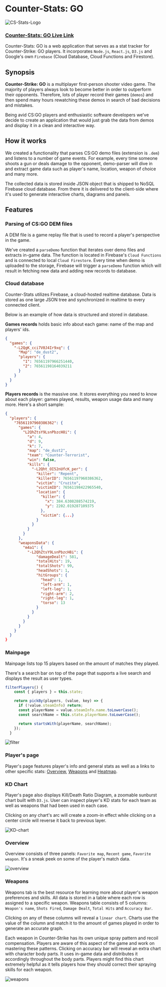 # Counter-Stats: GO

![CS-Stats-Logo](public/assets/readme/cs-stats-logo.png)

### [Counter-Stats: GO Live Link][firebase]
[firebase]: https://cs-go-33263.firebaseapp.com

Counter-Stats: GO is a web application that serves as a stat tracker for Counter-Strike: GO players. It incorporates `Node.js`, `React.js`, `D3.js` and Google's own `Firebase` (Cloud Database, Cloud Functions and Firestore).

## Synopsis
**Counter-Strike: GO** is a multiplayer first-person shooter video game. The majority of players always look to become better in order to outperform their opponents. Therefore, lots of player record their games (`demos`) and then spend many hours rewatching these demos in search of bad decisions and mistakes.

Being avid CS:GO players and enthusiastic software developers we've decide to create an application that would just grab the data from demos and display it in a clean and interactive way.

## How it works
We created a functionality that parses CS:GO demo files (extension is `.dem`) and listens to a number of game events. For example, every time someone shoots a gun or deals damage to the opponent, demo-parser will dive in and extract game data such as player's name, location, weapon of choice and many more.

The collected data is stored inside JSON object that is shipped to NoSQL Firebase cloud database. From there it is delivered to the client-side where it's used to generate interactive charts, diagrams and panels.

## Features

### Parsing of CS:GO DEM files
A DEM file is a game replay file that is used to record a player's perspective in the game.

We've created a `parseDemo` function that iterates over demo files and extracts in-game data. The function is located in Firebase's `Cloud Functions` and is connected to local `Cloud Firestore`. Every time when demo is uploaded to the storage, Firebase will trigger a `parseDemo` function which will result in fetching new data and adding new records to database.

### Cloud database
Counter-Stats utilizes Firebase, a cloud-hosted realtime database. Data is stored as one large JSON tree and synchronized in realtime to every connected client.

Below is an example of how data is structured and stored in database.

**Games records** holds basic info about each game: name of the map and players' ids.

```json
{
  "games": {
    "-L2QgK_cci7V0J4Ir9xq": {
      "Map": "de_dust2",
      "players": {
        "1": 76561197966251440,
        "2": 76561198164039211
      }
    }
  }
}
```
**Players records** is the massive one. It stores everything you need to know about each player: games played, results, weapon usage data and many more. Here's a short sample:

```json
{
  "players": {
    "76561197960386362": {
      "games": {
        "L2QhZtsY9LsnPbzcH8i": {
          "a": 4,
          "d": 9,
          "k": 7,
          "map": "de_dust2",
          "team": "Counter-Terrorist",
          "win": false,
          "kills": {
            "-L2Qht_OI52nUfcK_per": {
              "killer": "Repent",
              "killerID": 76561197960386362,
              "victim": "Cruzito",
              "victimID": 76561198422965540,
              "location": {
                "killer": {
                  "x": 384.6308288574219,
                  "y": 2202.019287109375
                },
                "victim": {...}
              }
            }
          }
        }
      },
      "weaponsData": {
        "m4a1": {
          "-L2QhZtsY9LsnPbzcH8i": {
              "damageDealt": 581,
              "totalHits": 19,
              "totalShots": 99,
              "headShots": 1,
              "hitGroups": {
                "head": 1,
                "left-arm": 1,
                "left-leg": 1,
                "right-arm": 2,
                "right-leg": 1,
                "torso": 13
              }
            }
          }
        }
      }
    }
  }
}
```

### Mainpage
Mainpage lists top 15 players based on the amount of matches they played.

There's a search bar on top of the page that supports a live search and displays the result as user types.

```javascript
filterPlayers() {
    const { players } = this.state;

    return pickBy(players, (value, key) => {
      if (!value.steamInfo) return;
      const playerName = value.steamInfo.name.toLowerCase();
      const searchName = this.state.playerName.toLowerCase();

      return startsWith(playerName, searchName);
    });
  }
  ```

![filter](/public/assets/readme/filter.gif)

### Player's page
Player's page features player's info and general stats as well as a links to other specific stats: [Overview](#overview), [Weapons](#weapons) and [Heatmap](#heatmap).

### KD Chart
Player's page also displays Kill/Death Ratio Diagram, a zoomable sunburst chart built with `D3.js`. User can inspect player's KD stats for each team as well as weapons that had been used in each case.

Clicking on any chart's arc will create a zoom-in effect while clicking on a center circle will reverse it back to previous layer.

![KD-chart](/public/assets/readme/KD.gif)

### Overview
Overview consists of three panels: `Favorite map`, `Recent game`, `Favorite weapon`. It's a sneak peek on some of the player's match data.

![overview](/public/assets/readme/Overview.gif)

### Weapons
Weapons tab is the best resource for learning more about player's weapon preferences and skills. All data is stored in a table where each row is assigned to a specific weapon. Weapons table consists of 5 columns: `Weapon's name`, `Shots Fired`, `Damage Dealt`, `Total Hits` and `Accuracy Bar`.

Clicking on any of these columns will reveal a `linear chart`. Charts use the value of the column and match it to the amount of games played in order to generate an accurate graph.

Each weapon in Counter-Strike has its own unique spray pattern and recoil compensation. Players are aware of this aspect of the game and work on mastering these patterns. Clicking on accuracy bar will reveal an extra chart with character body parts. It uses in-game data and distributes it accordingly throughout the body parts. Players might find this chart extremely helpful as it tells players how they should correct their spraying skills for each weapon.

![weapons](/public/assets/readme/Weapons.gif)
